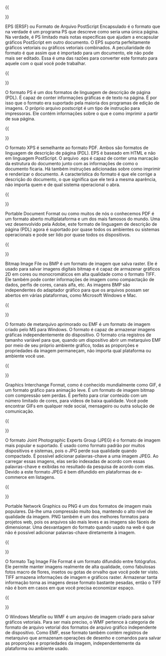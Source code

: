 ﻿---
translation: true
deploy: false
---


{{<section EPS>}}

EPS (ERSF) ou Formato de Arquivo PostScript Encapsulado é o formato que na verdade é um programa PS que descreve como seria uma única página. Na verdade, é PS limitado mais notas específicas que ajudam a encapsular gráficos PostScript em outro documento. O EPS suporta perfeitamente gráficos vetoriais ou gráficos vetoriais combinados. A peculiaridade do formato é que assim que é importado para um documento, ele não pode mais ser editado. Essa é uma das razões para converter este formato para aquele com o qual você pode trabalhar.

{{<section PS>}}

O formato PS é um dos formatos de linguagem de descrição de página (PDL). É capaz de conter informações gráficas e de texto na página. É por isso que o formato era suportado pela maioria dos programas de edição de imagens. O próprio arquivo postscript é um tipo de instrução para impressoras. Ele contém informações sobre o que e como imprimir a partir de sua página.

{{<section XPS>}}

O formato XPS é semelhante ao formato PDF. Ambos são formatos de linguagem de descrição de página (PDL). EPS é baseado em HTML e não em linguagem PostScript. O arquivo .eps é capaz de conter uma marcação da estrutura do documento junto com as informações de como o documento ficaria. Há também instruções adicionadas sobre como imprimir e renderizar o documento. A característica do formato é que ele corrige a descrição do documento, o que significa que ele terá a mesma aparência, não importa quem e de qual sistema operacional o abra.

{{<section PDF>}}

Portable Document Format ou como muitos de nós o conhecemos PDF é um formato aberto multiplataforma e um dos mais famosos do mundo. Uma vez desenvolvido pela Adobe, este formato de linguagem de descrição de página (PDL) agora é suportado por quase todos os ambientes ou sistemas operacionais e pode ser lido por quase todos os dispositivos.

{{<section BMP>}}

Bitmap Image File ou BMP é um formato de imagem que salva raster. Ele é usado para salvar imagens digitais bitmap e é capaz de armazenar gráficos 2D em cores ou monocromáticos em alta qualidade como o formato TIFF. Ele também pode conter informações de imagem como compactação de dados, perfis de cores, canais alfa, etc. As imagens BMP são independentes do adaptador gráfico para que os arquivos possam ser abertos em várias plataformas, como Microsoft Windows e Mac.

{{<section EMF>}}

O formato de metarquivo aprimorado ou EMF é um formato de imagem criado pelo MS para Windows. O formato é capaz de armazenar imagens gráficas independentemente do dispositivo. O formato cria registros de tamanho variável para que, quando um dispositivo abrir um metarquivo EMF por meio de seu próprio ambiente gráfico, todas as proporções e propriedades da imagem permaneçam, não importa qual plataforma ou ambiente você use.

{{<section GIF>}}

Graphics Interchange Format, como é conhecido mundialmente como GIF, é um formato gráfico para animação leve. É um formato de imagem bitmap com compressão sem perdas. É perfeito para criar conteúdo com um número limitado de cores, para vídeos de baixa qualidade. Você pode encontrar GIFs em qualquer rede social, mensageiro ou outra solução de comunicação.

{{<section JPEG>}}

O formato Joint Photographic Experts Group (JPEG) é o formato de imagem mais popular e suportado. É usado como formato padrão por muitos dispositivos e sistemas, pois o JPG perde sua qualidade quando compactado. É possível adicionar palavras-chave a uma imagem JPEG. Ao carregar essas imagens, elas serão indexadas de acordo com essas palavras-chave e exibidas no resultado da pesquisa de acordo com elas. Devido a este formato JPEG é bem difundido em plataformas de e-commerce em listagens.

{{<section PNG>}}

Portable Network Graphics ou PNG é um dos formatos de imagem mais populares. Dá-lhe uma compressão muito boa, mantendo o alto nível de qualidade da imagem. PNG também é um dos melhores formatos para projetos web, pois os arquivos são mais leves e as imagens são fáceis de dimensionar. Uma desvantagem do formato quando usado na web é que não é possível adicionar palavras-chave diretamente à imagem.

{{<section TIFF>}}

O formato Tag Image File Format é um formato difundido entre fotógrafos. Ele permite manter imagens realmente de alta qualidade, como fabulosas fotos macro de flores, insetos ou gotas de orvalho que você pode ter visto. TIFF armazena informações de imagem e gráficos raster. Armazenar tanta informação torna as imagens desse formato bastante pesadas, então o TIFF não é bom em casos em que você precisa economizar espaço.

{{<section WMF>}}

O Windows Metafile ou WMF é um arquivo de imagem criado para salvar gráficos vetoriais. Para ser mais preciso, o WMF pertence à categoria de formato de arquivo vetorial dos formatos de arquivo gráfico independente de dispositivo. Como EMF, esse formato também contém registros de metarquivo que armazenam operações de desenho e comandos para salvar as proporções e propriedades da imagem, independentemente da plataforma ou ambiente usado.
